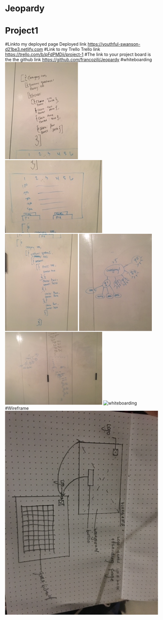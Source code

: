 # Jeopardy
# Project1
#Linkto my deployed page
Deployed link https://youthful-swanson-d21be3.netlify.com
#Link to my Trello
Trello link https://trello.com/b/pFdPMDii/project-1
#The link to your project board is the the github link
https://github.com/francozili/Jeopardy
#whiteboarding
![whiteboarding](images/whiteboard.JPG)
![whiteboarding](images/whiteboard1.JPG)
![whiteboarding](images/whiteboard2.JPG)
![whiteboarding](images/whiteboard3.JPG)
![whiteboarding](images/whiteboard4.JPG)
![whiteboarding](images/Iwhiteboard5.JPG)
#Wireframe
![wireframe](images/wireframe.JPG)

